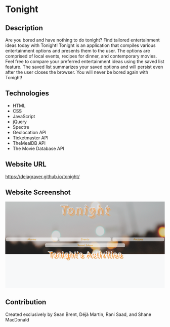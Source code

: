 # Tonight

## Description
Are you bored and have nothing to do tonight?
Find tailored entertainment ideas today with Tonight!
Tonight is an application that compiles various entertainment options and presents them to the user.
The options are comprised of local events, recipes for dinner, and contemporary movies. 
Feel free to compare your preferred entertainment ideas using the saved list feature.
The saved list summarizes your saved options and will persist even after the user closes the browser.
You will never be bored again with Tonight!

## Technologies 
* HTML
* CSS
* JavaScript
* jQuery 
* Spectre
* Geolocation API
* Ticketmaster API
* TheMealDB API
* The Movie Database API

## Website URL
https://dejagraver.github.io/tonight/

## Website Screenshot
![Website Screenshot](./assets/images/webpage.png)

## Contribution
Created exclusively by Sean Brent, Déjà Martin, Rani Saad, and Shane MacDonald
